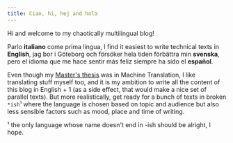 ```yaml
---
title: Ciao, hi, hej and hola
---
```


Hi and welcome to my chaotically multilingual blog! 

Parlo __italiano__ come prima lingua, I find it easiest to write technical texts in __English__, jag bor i Göteborg och försöker hela tiden förbättra min __svenska__, pero el idioma que me hace sentir más feliz siempre ha sido el __español__. 

Even though my [Master's thesis](https://github.com/harisont/concept-alignment) was in Machine Translation, I like translating stuff myself too, and it is my ambition to write all the content of this blog in English + 1 (as a side effect, that would make a nice set of parallel texts). But more realistically, get ready for a bunch of texts in broken `*ish`¹ where the language is chosen based on topic and audience but also less sensible factors such as mood, place and time of writing.

¹ the only language whose name doesn't end in -ish should be alright, I hope.
